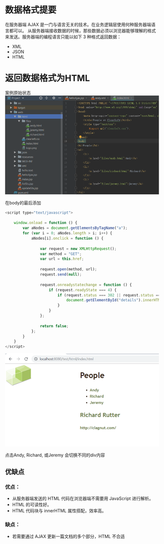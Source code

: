 # 数据格式提要

在服务器端 AJAX 是一门与语言无关的技术。在业务逻辑层使用何种服务器端语言都可以。
从服务器端接收数据的时候，那些数据必须以浏览器能够理解的格式来发送。服务器端的编程语言只能以如下 3 种格式返回数据：
- XML
- JSON
- HTML


# 返回数据格式为HTML

案例原始状态
![](pic/Snipaste_2019-03-19_17-10-05.png)

在body的最后添加

```javascript
<script type="text/javascript">

    window.onload = function () {
        var aNodes = document.getElementsByTagName("a");
        for (var i = 0; aNodes.length > i; i++) {
            aNodes[i].onclick = function () {

                var request = new XMLHttpRequest();
                var method = "GET";
                var url = this.href;

                request.open(method, url);
                request.send(null);

                request.onreadystatechange = function () {
                    if (request.readyState === 4) {
                        if (request.status === 302 || request.status === 200) {
                            document.getElementById("details").innerHTML = request.responseText;
                        }
                    }
                };

                return false;
            };
        }
    }
</script>
```

![](pic/Snipaste_2019-03-19_18-42-55.png)

点击Andy, Richard, 或Jeremy 会切换不同的div内容

## 优缺点

### 优点：

- 从服务器端发送的 HTML 代码在浏览器端不需要用 JavaScript 进行解析。
- HTML 的可读性好。
- HTML 代码块与 innerHTML 属性搭配，效率高。

### 缺点：

- 若需要通过 AJAX 更新一篇文档的多个部分，HTML 不合适

